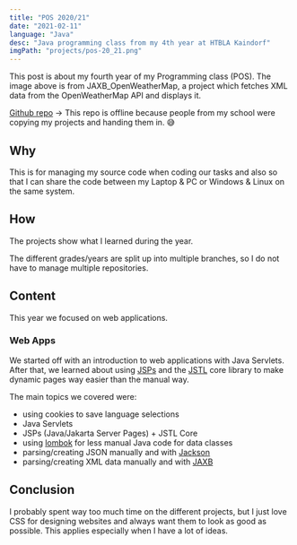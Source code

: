 ```yaml
---
title: "POS 2020/21"
date: "2021-02-11"
language: "Java"
desc: "Java programming class from my 4th year at HTBLA Kaindorf"
imgPath: "projects/pos-20_21.png"
---
```


This post is about my fourth year of my Programming class (POS). The image above is from JAXB_OpenWeatherMap, a project which fetches XML data from the OpenWeatherMap API and displays it.

[Github repo][1] -> This repo is offline because people from my school were copying my projects and handing them in. 😅

## Why

This is for managing my source code when coding our tasks and also so that I can share the code between my Laptop & PC or Windows & Linux on the same system.

## How

The projects show what I learned during the year.

The different grades/years are split up into multiple branches, so I do not have to manage multiple repositories.

## Content

This year we focused on web applications.

### Web Apps

We started off with an introduction to web applications with Java Servlets. After that, we learned about using [JSPs][2] and the [JSTL][3] core library to make dynamic pages way easier than the manual way.

The main topics we covered were:

- using cookies to save language selections
- Java Servlets
- JSPs (Java/Jakarta Server Pages) + JSTL Core
- using [lombok][4] for less manual Java code for data classes
- parsing/creating JSON manually and with [Jackson][5]
- parsing/creating XML data manually and with [JAXB][6]

## Conclusion

I probably spent way too much time on the different projects, but I just love CSS for designing websites and always want them to look as good as possible. This applies especially when I have a lot of ideas.

[1]: https://github.com/TheCrether/POS
[2]: https://en.wikipedia.org/wiki/Jakarta_Server_Pages
[3]: https://www.baeldung.com/jstl
[4]: https://projectlombok.org/
[5]: https://github.com/FasterXML/jackson
[6]: https://www.baeldung.com/jaxb
